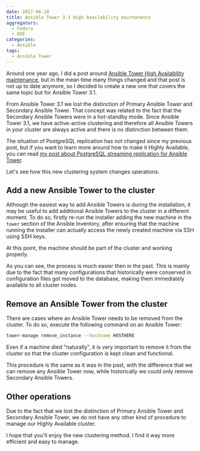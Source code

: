 ```yaml
---
date: 2017-08-18
title: Ansible Tower 3.1 High Availability maintenance
aggregators:
  - Fedora
  - KDE
categories:
  - Ansible
tags:
  - Ansible Tower
---
```


Around one year ago, I did a post around [Ansible Tower High Availability maintenance](/blog/2016/09/28/ansible-tower-high-availability-maintenance/), but in the mean time many things changed and that post is not up to date anymore, so I decided to create a new one that covers the same topic but for Ansible Tower 3.1.

From Ansible Tower 3.1 we lost the distinction of Primary Ansible Tower and Secondary Ansible Tower.
That concept was related to the fact that the Secondary Ansible Towers were in a hot-standby mode.
Since Ansible Tower 3.1, we have active-active clustering and therefore all Ansible Towers in your cluster are always active and there is no distinction between them.

The situation of PostgreSQL replication has not changed since my previous post, but if you want to learn more around how to make it Highly Available, you can read [my post about PostgreSQL streaming replication for Ansible Tower](/blog/2017/05/31/postgresql-streaming-replication-for-ansible-tower/).

Let's see how this new clustering system changes operations.

## Add a new Ansible Tower to the cluster
Although the easiest way to add Ansible Towers is during the installation, it may be useful to add additional Ansible Towers to the cluster in a different moment.
To do so, firstly re-run the installer adding the new machine in the `tower` section of the Ansible Inventory, after ensuring that the machine running the installer can actually access the newly created machine via SSH using SSH keys.

At this point, the machine should be part of the cluster and working properly.

As you can see, the process is much easier then in the past.
This is mainly due to the fact that many configurations that historically were conserved in configuration files got moved to the database, making them immediately available to all cluster nodes.

## Remove an Ansible Tower from the cluster
There are cases where an Ansible Tower needs to be removed from the cluster.
To do so, execute the following command on an Ansible Tower:

~~~bash
tower-manage remove_instance --hostname HOSTHERE
~~~

Even if a machine died "naturally", it is very important to remove it from the cluster so that the cluster configuration is kept clean and functional.

This procedure is the same as it was in the past, with the difference that we can remove any Ansible Tower now, while historically we could only remove Secondary Ansible Towers.

## Other operations
Due to the fact that we lost the distinction of Primary Ansible Tower and Secondary Ansible Tower, we do not have any other kind of procedure to manage our Highly Available cluster.

I hope that you'll enjoy the new clustering method.
I find it way more efficient and easy to manage.
